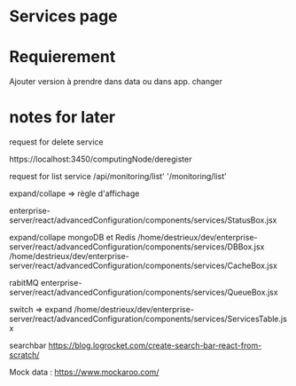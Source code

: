 
# Services page


# Requierement 


Ajouter version à prendre dans data ou dans app.
changer 



# notes for later

request for delete service

https://localhost:3450/computingNode/deregister

request for list service
/api/monitoring/list'
'/monitoring/list'

expand/collape => règle d'affichage

enterprise-server/react/advancedConfiguration/components/services/StatusBox.jsx

expand/collape mongoDB et Redis
/home/destrieux/dev/enterprise-server/react/advancedConfiguration/components/services/DBBox.jsx
/home/destrieux/dev/enterprise-server/react/advancedConfiguration/components/services/CacheBox.jsx

rabitMQ
enterprise-server/react/advancedConfiguration/components/services/QueueBox.jsx

switch => expand
/home/destrieux/dev/enterprise-server/react/advancedConfiguration/components/services/ServicesTable.jsx

searchbar
https://blog.logrocket.com/create-search-bar-react-from-scratch/


Mock data : https://www.mockaroo.com/